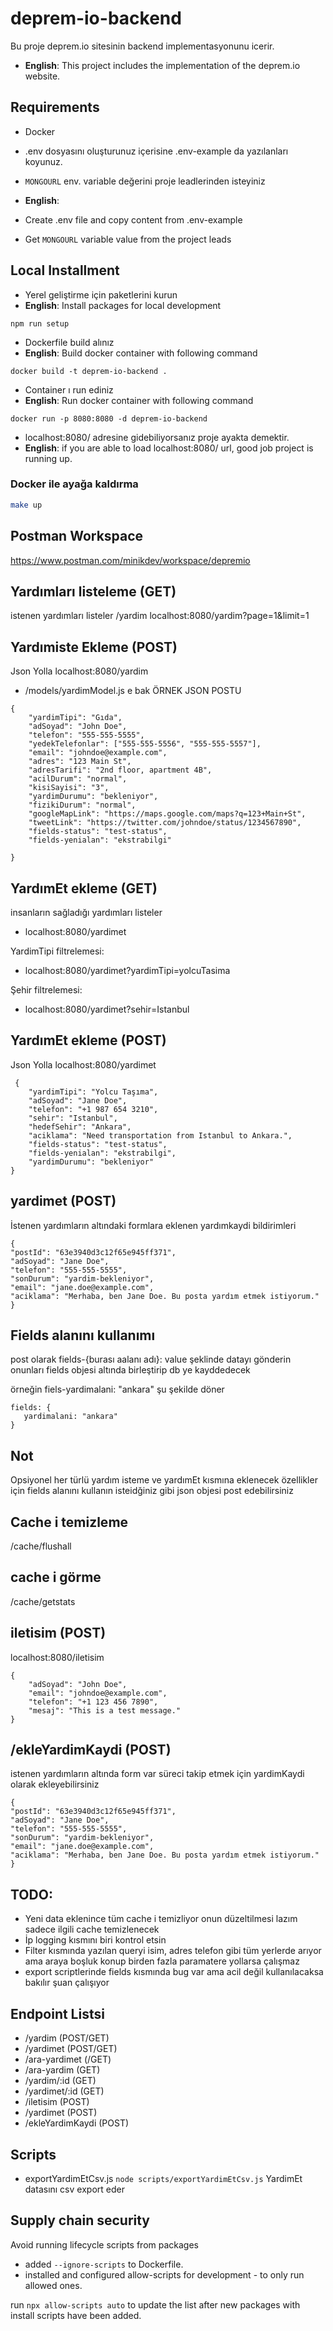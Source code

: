 # deprem-io-backend

Bu proje deprem.io sitesinin backend implementasyonunu icerir.
* **English**: This project includes the implementation of the deprem.io website.

## Requirements

* Docker
* .env dosyasını oluşturunuz içerisine .env-example da yazılanları koyunuz.
* `MONGOURL` env. variable değerini proje leadlerinden isteyiniz


* **English**:
* Create .env file and copy content from .env-example
* Get `MONGOURL` variable value from the project leads

## Local Installment

* Yerel geliştirme için paketlerini kurun
* **English**: Install packages for local development
```
npm run setup
```

* Dockerfile build alınız
* **English**:  Build docker container with following command 
```
docker build -t deprem-io-backend .
```

* Container ı run ediniz
* **English**: Run docker container with following command
```
docker run -p 8080:8080 -d deprem-io-backend
```

* localhost:8080/ adresine gidebiliyorsanız proje ayakta demektir.
* **English**: if you are able to load localhost:8080/ url, good job project is running up.



### Docker ile ayağa kaldırma

```bash
make up
```

## Postman Workspace

https://www.postman.com/minikdev/workspace/depremio

## Yardımları listeleme (GET)

istenen yardımları listeler
/yardim
localhost:8080/yardim?page=1&limit=1

## Yardımiste Ekleme (POST)

Json Yolla
localhost:8080/yardim

- /models/yardimModel.js e bak
  ÖRNEK JSON POSTU

```
{
    "yardimTipi": "Gıda",
    "adSoyad": "John Doe",
    "telefon": "555-555-5555",
    "yedekTelefonlar": ["555-555-5556", "555-555-5557"],
    "email": "johndoe@example.com",
    "adres": "123 Main St",
    "adresTarifi": "2nd floor, apartment 4B",
    "acilDurum": "normal",
    "kisiSayisi": "3",
    "yardimDurumu": "bekleniyor",
    "fizikiDurum": "normal",
    "googleMapLink": "https://maps.google.com/maps?q=123+Main+St",
    "tweetLink": "https://twitter.com/johndoe/status/1234567890",
    "fields-status": "test-status",
    "fields-yenialan": "ekstrabilgi"

}
```

## YardımEt ekleme (GET)

insanların sağladığı yardımları listeler

- localhost:8080/yardimet

YardimTipi filtrelemesi:

- localhost:8080/yardimet?yardimTipi=yolcuTasima

Şehir filtrelemesi:

- localhost:8080/yardimet?sehir=Istanbul

## YardımEt ekleme (POST)

Json Yolla
localhost:8080/yardimet

```
 {
    "yardimTipi": "Yolcu Taşıma",
    "adSoyad": "Jane Doe",
    "telefon": "+1 987 654 3210",
    "sehir": "Istanbul",
    "hedefSehir": "Ankara",
    "aciklama": "Need transportation from Istanbul to Ankara.",
    "fields-status": "test-status",
    "fields-yenialan": "ekstrabilgi",
    "yardimDurumu": "bekleniyor"
}
```

## yardimet (POST)

İstenen yardımların altındaki formlara eklenen yardımkaydi bildirimleri

```
{
"postId": "63e3940d3c12f65e945ff371",
"adSoyad": "Jane Doe",
"telefon": "555-555-5555",
"sonDurum": "yardim-bekleniyor",
"email": "jane.doe@example.com",
"aciklama": "Merhaba, ben Jane Doe. Bu posta yardım etmek istiyorum."
}
```

## Fields alanını kullanımı

post olarak fields-{burası aalanı adı}: value şeklinde datayı gönderin onunları fields objesi altında birleştirip db ye kayddedecek

örneğin fiels-yardimalani: "ankara" şu şekilde döner

```
fields: {
   yardimalani: "ankara"
}
```

## Not

Opsiyonel her türlü yardım isteme ve yardımEt kısmına eklenecek özellikler için
fields alanını kullanın isteidğiniz gibi json objesi post edebilirsiniz

## Cache i temizleme

/cache/flushall

## cache i görme

/cache/getstats

## iletisim (POST)

localhost:8080/iletisim

```
{
    "adSoyad": "John Doe",
    "email": "johndoe@example.com",
    "telefon": "+1 123 456 7890",
    "mesaj": "This is a test message."
}
```

## /ekleYardimKaydi (POST)

istenen yardımların altında form var süreci takip etmek için yardimKaydi olarak ekleyebilirsiniz

```
{
"postId": "63e3940d3c12f65e945ff371",
"adSoyad": "Jane Doe",
"telefon": "555-555-5555",
"sonDurum": "yardim-bekleniyor",
"email": "jane.doe@example.com",
"aciklama": "Merhaba, ben Jane Doe. Bu posta yardım etmek istiyorum."
}
```

## TODO:

- Yeni data eklenince tüm cache i temizliyor onun düzeltilmesi lazım sadece ilgili cache temizlenecek
- İp logging kısmını biri kontrol etsin
- Filter kısmında yazılan queryi isim, adres telefon gibi tüm yerlerde arıyor ama araya boşluk konup birden fazla paramatere yollarsa çalışmaz
- export scriptlerinde fields kısmında bug var ama acil değil kullanılacaksa bakılır şuan çalışıyor

## Endpoint Listsi

- /yardim (POST/GET)
- /yardimet (POST/GET)
- /ara-yardimet (/GET)
- /ara-yardim (GET)
- /yardim/:id (GET)
- /yardimet/:id (GET)
- /iletisim (POST)
- /yardimet (POST)
- /ekleYardimKaydi (POST)

## Scripts

- exportYardimEtCsv.js
  `node scripts/exportYardimEtCsv.js`
  YardimEt datasını csv export eder


## Supply chain security

Avoid running lifecycle scripts from packages 
- added `--ignore-scripts` to Dockerfile.
- installed and configured allow-scripts for development - to only run allowed ones.

run `npx allow-scripts auto` to update the list after new packages with install scripts have been added.